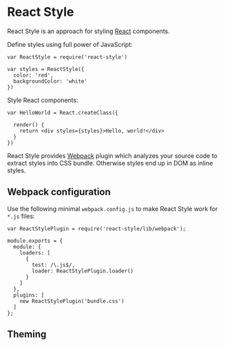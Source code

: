 # React Style

React Style is an approach for styling [React][] components.

Define styles using full power of JavaScript:

    var ReactStyle = require('react-style')

    var styles = ReactStyle({
      color: 'red',
      backgroundColor: 'white'
    })

Style React components:

    var HelloWorld = React.createClass({

      render() {
        return <div styles={styles}>Hello, world!</div>
      }
    })

React Style provides [Webpack][] plugin which analyzes your source code to
extract styles into CSS bundle. Otherwise styles end up in DOM as inline styles.

## Webpack configuration

Use the following minimal `webpack.config.js` to make React Style work for
`*.js` files:

    var ReactStylePlugin = require('react-style/lib/webpack');

    module.exports = {
      module: {
        loaders: [
          {
            test: /\.js$/,
            loader: ReactStylePlugin.loader()
          }
        ]
      },
      plugins: [
        new ReactStylePlugin('bundle.css')
      ]
    };

## Theming

[Webpack]: https://webpack.github.io
[React]: https://facebook.github.io/react/
